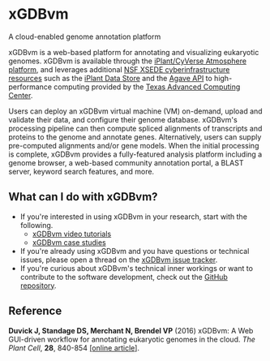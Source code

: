 # xGDBvm
A cloud-enabled genome annotation platform

xGDBvm is a web-based platform for annotating and visualizing eukaryotic genomes.
xGDBvm is available through the [iPlant/CyVerse Atmosphere platform](http://www.cyverse.org/atmosphere), and leverages additional [NSF XSEDE cyberinfrastructure resources](https://www.xsede.org/) such as the [iPlant Data Store](http://www.iplantcollaborative.org/ci/data-store) and the [Agave API](http://www.iplantcollaborative.org/ci/data-store) to high-performance computing provided by the [Texas Advanced Computing Center](https://www.tacc.utexas.edu/).

Users can deploy an xGDBvm virtual machine (VM) on-demand, upload and validate their data, and configure their genome database.
xGDBvm's processing pipeline can then compute spliced alignments of transcripts and proteins to the genome and annotate genes.
Alternatively, users can supply pre-computed alignments and/or gene models.
When the initial processing is complete, xGDBvm provides a fully-featured analysis platform including a genome browser, a web-based community annotation portal, a BLAST server, keyword search features, and more.

## What can I do with xGDBvm?

- If you're interested in using xGDBvm in your research, start with the following.
    - [xGDBvm video tutorials](http://goblinx.soic.indiana.edu/wiki/doku.php?id=tutorials)
    - [xGDBvm case studies](https://github.com/BrendelGroup/xGDBvm/tree/master/case-studies)
- If you're already using xGDBvm and you have questions or technical issues, please open a thread on the [xGDBvm issue tracker](https://github.com/BrendelGroup/xGDBvm/issues).
- If you're curious about xGDBvm's technical inner workings or want to contribute to the software development, check out the [GitHub repository](https://github.com/BrendelGroup/xGDBvm).

## Reference

__Duvick J, Standage DS, Merchant N, Brendel VP__ (2016) xGDBvm: A Web GUI-driven workflow for annotating eukaryotic genomes in the cloud. _The Plant Cell_, __28__, 840-854 [[online article]](http://www.plantcell.org/content/28/4/840.long).
